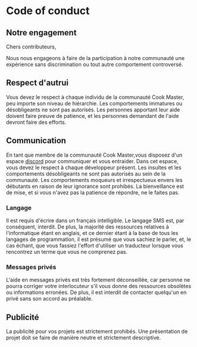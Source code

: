 # Code of conduct

## Notre engagement

Chers contributeurs,

Nous nous engageons à faire de la participation à notre communauté une expérience sans discrimination ou tout autre comportement controversé. 

## Respect d'autrui
Vous devez le respect à chaque individu de la communauté Cook Master, peu importe son niveau de hiérarchie. Les comportements immatures ou désobligeants ne sont pas autorisés. Les personnes apportant leur aide doivent faire preuve de patience, et les personnes demandant de l'aide devront faire des efforts.
 
 
## Communication

En tant que membre de la  communauté Cook Master,vous disposez d'un espace [discord](https://discord.gg/wfyD6pSd) pour communiquer et vous entraider.
Dans cet espace, vous devez le respect à chaque développeur présent. Les insultes et les comportements désobligeants ne sont pas autorisés au sein de la communauté. 
Les comportements moqueurs et irrespectueux envers les débutants en raison de leur ignorance sont prohibés. La bienveillance est de mise, et si vous n'avez pas la patience de répondre, ne le faites pas. 




### Langage
 Il est requis d'écrire dans un français intelligible. Le langage SMS est, par conséquent, interdit. De plus, la majorité des ressources relatives à l'informatique étant en anglais, et ce dernier étant à la base de tous les langages de programmation, il est présumé que vous sachiez le parler, et, le cas échant, que vous fassiez l'effort d'utiliser un traducteur lorsque vous rencontrez un terme que vous ne comprenez pas.

### Messages privés
 L'aide en messages privés est très fortement déconseillée, car personne ne pourra corriger votre interlocuteur s'il vous donne des ressources obsolètes ou informations erronées. De plus, il est interdit de contacter quelqu'un en privé sans son accord au préalable. 





## Publicité 
 La publicité pour vos projets est strictement prohibés. Une présentation de projet doit se faire de manière neutre et strictement descriptive.


